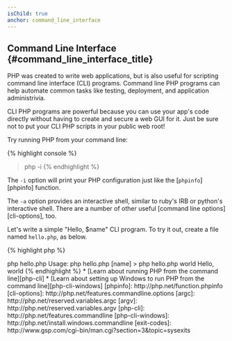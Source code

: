 ```yaml
---
isChild: true
anchor: command_line_interface
---
```


## Command Line Interface {#command_line_interface_title}

PHP was created to write web applications, but is also useful for scripting command line interface (CLI) programs.
Command line PHP programs can help automate common tasks like testing, deployment, and application administrivia.

CLI PHP programs are powerful because you can use your app's code directly without having to create and secure a web
GUI for it. Just be sure not to put your CLI PHP scripts in your public web root!

Try running PHP from your command line:

{% highlight console %}
> php -i
{% endhighlight %}

The `-i` option will print your PHP configuration just like the [`phpinfo`][phpinfo] function.

The `-a` option provides an interactive shell, similar to ruby's IRB or python's interactive shell. There are a number
of other useful [command line options][cli-options], too.

Let's write a simple "Hello, $name" CLI program. To try it out, create a file named `hello.php`, as below.

{% highlight php %}
<?php
if ($argc != 2) {
    echo "Usage: php hello.php [name].\n";
    exit(1);
}
$name = $argv[1];
echo "Hello, $name\n";
{% endhighlight %}

PHP sets up two special variables based on the arguments your script is run with. [`$argc`][argc] is an integer
variable containing the argument *count* and [`$argv`][argv] is an array variable containing each argument's *value*.
The first argument is always the name of your PHP script file, in this case `hello.php`.

The `exit()` expression is used with a non-zero number to let the shell know that the command failed. Commonly used
exit codes can be found [here][exit-codes]

To run our script, above, from the command line:

{% highlight console %}
> php hello.php
Usage: php hello.php [name]
> php hello.php world
Hello, world
{% endhighlight %}


 * [Learn about running PHP from the command line][php-cli]
 * [Learn about setting up Windows to run PHP from the command line][php-cli-windows]

[phpinfo]: http://php.net/function.phpinfo
[cli-options]: http://php.net/features.commandline.options
[argc]: http://php.net/reserved.variables.argc
[argv]: http://php.net/reserved.variables.argv
[php-cli]: http://php.net/features.commandline
[php-cli-windows]: http://php.net/install.windows.commandline
[exit-codes]: http://www.gsp.com/cgi-bin/man.cgi?section=3&topic=sysexits
